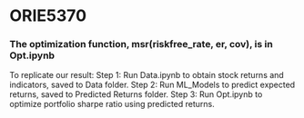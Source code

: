# ORIE5370

### The optimization function, msr(riskfree_rate, er, cov), is in Opt.ipynb

To replicate our result:
Step 1: Run Data.ipynb to obtain stock returns and indicators, saved to Data folder.
Step 2: Run ML_Models to predict expected returns, saved to Predicted Returns folder.
Step 3: Run Opt.ipynb to optimize portfolio sharpe ratio using predicted returns.
